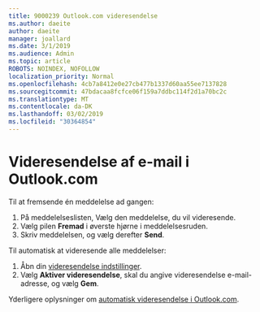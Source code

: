 ```yaml
---
title: 9000239 Outlook.com videresendelse
ms.author: daeite
author: daeite
manager: joallard
ms.date: 3/1/2019
ms.audience: Admin
ms.topic: article
ROBOTS: NOINDEX, NOFOLLOW
localization_priority: Normal
ms.openlocfilehash: 4cb7a8412e0e27cb477b1337d60aa55ee7137828
ms.sourcegitcommit: 47bdacaa8fcfce06f159a7ddbc114f2d1a70bc2c
ms.translationtype: MT
ms.contentlocale: da-DK
ms.lasthandoff: 03/02/2019
ms.locfileid: "30364854"
---
```

# <a name="forwarding-email-in-outlookcom"></a>Videresendelse af e-mail i Outlook.com

Til at fremsende én meddelelse ad gangen:

1. På meddelelseslisten, Vælg den meddelelse, du vil videresende.
2. Vælg pilen **Fremad** i øverste hjørne i meddelelsesruden.
3. Skriv meddelelsen, og vælg derefter **Send**.

Til automatisk at videresende alle meddelelser:

1. Åbn din [videresendelse indstillinger](https://outlook.live.com/mail/options/mail/forwarding/forwardingOption).
2. Vælg **Aktiver videresendelse**, skal du angive videresendelse e-mail-adresse, og vælg **Gem**.

Yderligere oplysninger om [automatisk videresendelse i Outlook.com](https://support.office.com/article/6246987c-6c8f-4144-b255-14fc07007dad).